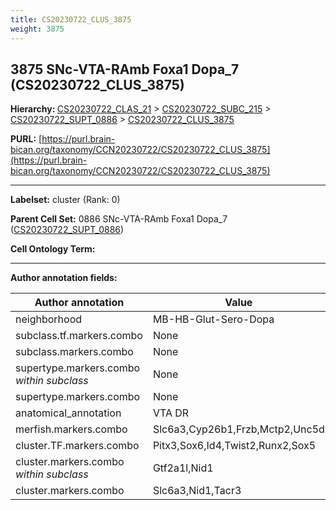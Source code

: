 ```yaml
---
title: CS20230722_CLUS_3875
weight: 3875
---
```

## 3875 SNc-VTA-RAmb Foxa1 Dopa_7 (CS20230722_CLUS_3875)
<b>Hierarchy: </b>
[CS20230722_CLAS_21](../CS20230722_CLAS_21) >
[CS20230722_SUBC_215](../CS20230722_SUBC_215) >
[CS20230722_SUPT_0886](../CS20230722_SUPT_0886) >
[CS20230722_CLUS_3875](../CS20230722_CLUS_3875)

**PURL:** [https://purl.brain-bican.org/taxonomy/CCN20230722/CS20230722_CLUS_3875](https://purl.brain-bican.org/taxonomy/CCN20230722/CS20230722_CLUS_3875)

---


**Labelset:** cluster (Rank: 0)

**Parent Cell Set:** 0886 SNc-VTA-RAmb Foxa1 Dopa_7 ([CS20230722_SUPT_0886](../CS20230722_SUPT_0886))



**Cell Ontology Term:** 

[MARKER GENES.]: #


---

[TRANSFERRED ANNOTATIONS.]: #


[AUTHOR ANNOTATION FIELDS.]: #


**Author annotation fields:**

| Author annotation | Value |
|-------------------|-------|
|neighborhood|MB-HB-Glut-Sero-Dopa|
|subclass.tf.markers.combo|None|
|subclass.markers.combo|None|
|supertype.markers.combo _within subclass_|None|
|supertype.markers.combo|None|
|anatomical_annotation|VTA DR|
|merfish.markers.combo|Slc6a3,Cyp26b1,Frzb,Mctp2,Unc5d|
|cluster.TF.markers.combo|Pitx3,Sox6,Id4,Twist2,Runx2,Sox5|
|cluster.markers.combo _within subclass_|Gtf2a1l,Nid1|
|cluster.markers.combo|Slc6a3,Nid1,Tacr3|
